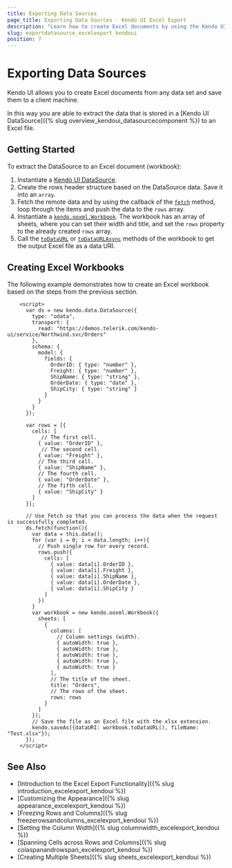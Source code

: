 ```yaml
---
title: Exporting Data Sources
page_title: Exporting Data Sources - Kendo UI Excel Export
description: "Learn how to create Excel documents by using the Kendo UI DataSource component."
slug: exportdatasource_excelexport_kendoui
position: 7
---
```


# Exporting Data Sources

Kendo UI allows you to create Excel documents from any data set and save them to a client machine.

In this way you are able to extract the data that is stored in a [Kendo UI DataSource]({% slug overview_kendoui_datasourcecomponent %}) to an Excel file.

## Getting Started

To extract the DataSource to an Excel document (workbook):

1. Instantiate a [Kendo UI DataSource](/api/javascript/data/datasource).
2. Create the rows header structure based on the DataSource data. Save it into an `array`.
3. Fetch the remote data and by using the callback of the [`fetch`](/api/javascript/data/datasource/methods/fetch) method, loop through the items and push the data to the `rows` array.
4. Instantiate a [`kendo.ooxml.Workbook`](/api/javascript/ooxml/workbook). The workbook has an array of sheets, where you can set their width and title, and set the `rows` property to the already created `rows` array.
5. Call the [`toDataURL`](/api/javascript/ooxml/workbook/methods/todataurl) or [`toDataURLAsync`](/api/javascript/ooxml/workbook/methods/todataurlasync) methods of the workbook to get the output Excel file as a data URI.

## Creating Excel Workbooks

The following example demonstrates how to create an Excel workbook based on the steps from the previous section.

```dojo
    <script>
      var ds = new kendo.data.DataSource({
        type: "odata",
        transport: {
          read: "https://demos.telerik.com/kendo-ui/service/Northwind.svc/Orders"
        },
        schema: {
          model: {
            fields: {
              OrderID: { type: "number" },
              Freight: { type: "number" },
              ShipName: { type: "string" },
              OrderDate: { type: "date" },
              ShipCity: { type: "string" }
            }
          }
        }
      });

      var rows = [{
        cells: [
           // The first cell.
          { value: "OrderID" },
           // The second cell.
          { value: "Freight" },
          // The third cell.
          { value: "ShipName" },
          // The fourth cell.
          { value: "OrderDate" },
          // The fifth cell.
          { value: "ShipCity" }
        ]
      }];

      // Use fetch so that you can process the data when the request is successfully completed.
      ds.fetch(function(){
        var data = this.data();
        for (var i = 0; i < data.length; i++){
          // Push single row for every record.
          rows.push({
            cells: [
              { value: data[i].OrderID },
              { value: data[i].Freight },
              { value: data[i].ShipName },
              { value: data[i].OrderDate },
              { value: data[i].ShipCity }
            ]
          })
        }
        var workbook = new kendo.ooxml.Workbook({
          sheets: [
            {
              columns: [
                // Column settings (width).
                { autoWidth: true },
                { autoWidth: true },
                { autoWidth: true },
                { autoWidth: true },
                { autoWidth: true }
              ],
              // The title of the sheet.
              title: "Orders",
              // The rows of the sheet.
              rows: rows
            }
          ]
        });
        // Save the file as an Excel file with the xlsx extension.
        kendo.saveAs({dataURI: workbook.toDataURL(), fileName: "Test.xlsx"});
      });
    </script>
```

## See Also

* [Introduction to the Excel Export Functionality]({% slug introduction_excelexport_kendoui %})
* [Customizing the Appearance]({% slug appearance_excelexport_kendoui %})
* [Freezing Rows and Columns]({% slug freezerowsandcolumns_excelexport_kendoui %})
* [Setting the Column Width]({% slug columnwidth_excelexport_kendoui %})
* [Spanning Cells across Rows and Columns]({% slug colaspanandrowspan_excelexport_kendoui %})
* [Creating Multiple Sheets]({% slug sheets_excelexport_kendoui %})
